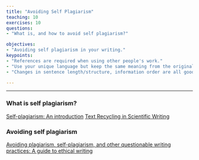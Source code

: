 ```yaml
---
title: "Avoiding Self Plagiarism"
teaching: 10
exercises: 10
questions:
- "What is, and how to avoid self plagiarism?"

objectives:
- "Avoiding self plagiarism in your writing."
keypoints:
- "References are required when using other people's work."
- "Use your unique language but keep the same meaning from the original work."
- "Changes in sentence length/structure, information order are all good techniques to use." 

---
```


---

### What is self plagiarism?
[Self-plagiarism: An introduction](https://cgps.usask.ca/onboarding/connecting-out/2self-plagiarism-an-introduction.php)
[Text Recycling in Scientific Writing](https://link.springer.com/article/10.1007/s11948-017-0008-y)

### Avoiding self plagiarism
[Avoiding plagiarism, self-plagiarism, and other questionable writing practices: A guide to ethical writing](https://cse.msu.edu/~alexliu/plagiarism.pdf)
